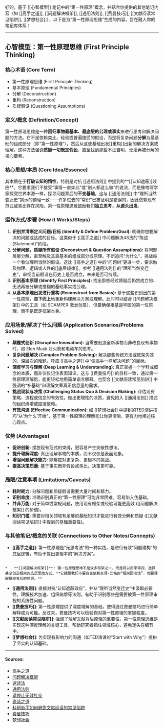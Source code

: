 好的，基于 [[心智模型]] 笔记中的“第一性原理”概念，并结合你提供的其他笔记内容（如 [[高手之道]], [[问题解决框架]], [[通用法则]], [[费曼技巧]], [[文献阅读常见陷阱]], [[梦想社会]]），以下是为“第一性原理思维”生成的内容，旨在融入你的笔记库体系：

---

## 心智模型：第一性原理思维 (First Principle Thinking)

### 核心术语 (Core Term)

*   第一性原理思维 (First Principle Thinking)
*   基本原理 (Fundamental Principles)
*   分解 (Deconstruction)
*   重构 (Reconstruction)
*   质疑假设 (Questioning Assumptions)

### 定义/概念 (Definition/Concept)

第一性原理思维是一种**回归事物最基本、最底层的公理或事实**来进行思考和解决问题的方法。它不是依赖类比、经验或普遍接受的假设，而是将复杂问题**分解**为最基础的组成部分（即“第一性原理”），然后从这些基础出发[[重构]]出新的解决方案或理解。这种方法强调**质疑一切既定假设**，直至找到那些不证自明、无法再被分解的核心要素。

### 核心思想/本质 (Core Idea/Essence)

其本质在于**打破认知的惰性**，特别是对抗 [[通用法则]] 中提到的**[[认知遮蔽]]效应**。它要求我们不接受“事情一直如此”或“别人都这么做”的说法，而是像物理学家探究世界本源一样，探寻问题背后的**不变基础**。这与 [[通用法则]] 中“理所当然变迁史”揭示的道理一致——许多过去的“常识”已被证明是错误的，因此依赖现有范式或类比存在风险。第一性原理思维鼓励我们**独立思考，从源头出发**。

### 运作方式/步骤 (How it Works/Steps)

1.  **识别并清晰定义问题/目标 (Identify & Define Problem/Goal):** 明确你想要解决的问题或达成的目标。这类似于 [[高手之道]] 中问题解决4S法的“陈述 (Statement)”阶段。
2.  **分解问题，质疑所有假设 (Deconstruct & Question Assumptions):** 将问题层层分解，直至触及其最基本的组成部分或原理。不断追问“为什么”，挑战每一个看似理所当然的假设。这比 [[高手之道]] 中的“问题树”更进一步，要求触及物理、逻辑或人性的[[底层规律]]。参考 [[通用法则]] 的“理所当然变迁史”，审视当前假设在历史上是否成立，未来是否可持续。
3.  **识别基本原理 (Identify First Principles):** 找出那些经过质疑后仍然成立的、无法再被分解或推翻的基础事实或公理。
4.  **从基本原理出发进行重构 (Reconstruct from Basics):** 基于这些识别出的第一性原理，**自下而上**地重新构建解决方案或理解。此时可以结合 [[问题解决框架]] 中的工具（如 SCAMPER 激发创意），但要确保根基是牢固的第一性原理，而不是既定框架本身。

### 应用场景/解决了什么问题 (Application Scenarios/Problems Solved)

*   **颠覆式创新 (Disruptive Innovation):** 当需要创造全新事物而非改良现有事物时，如 Elon Musk 对火箭和电动车的思考。
*   **复杂问题解决 (Complex Problem Solving):** 解决那些传统方法或框架失效的、深层次的难题。呼应 [[高手之道]] 中“像高手一样解决问题”的目标。
*   **深度学习与理解 (Deep Learning & Understanding):** 真正掌握一个学科或概念的本质，而非仅仅记住表面知识。这与 [[费曼技巧]] 的目标一致，通过第一性原理理解后，能更轻松地用简单语言解释。也契合 [[文献阅读常见陷阱]] 中强调的“补基础”和理解文章真正信息量的需求。
*   **挑战现状与决策 (Challenging Status Quo & Decision Making):** 评估现有策略、流程或信念的有效性，做出更理性的决策，避免陷入 [[通用法则]] 描述的组织熵增或路径依赖。
*   **有效沟通 (Effective Communication):** 如 [[梦想社会]] 中提到的TED演讲技巧“从‘为什么’开始”，基于第一性原理的理解能让你更清晰、更有力地阐述核心观点。

### 优势 (Advantages)

*   **促进创新:** 摆脱现有范式的束缚，更容易产生突破性想法。
*   **提升理解深度:** 真正理解事物的本质，而不仅仅是表面现象。
*   **增强问题解决能力:** 能够应对更复杂、更根本的挑战。
*   **提高决策质量:** 基于事实而非假设或类比，决策更可靠。

### 局限/注意事项 (Limitations/Caveats)

*   **耗时耗力:** 分解问题和质疑假设需要大量时间和精力。
*   **识别难度:** 准确识别真正的“第一性原理”可能非常困难，容易陷入伪基础。
*   **并非万能:** 对于简单或常规问题，使用现有框架或经验可能更高效 ([[问题解决框架]] 的价值)。
*   **知识门槛:** 需要对相关领域有足够的基础知识才能进行有效分解和质疑 ([[文献阅读常见陷阱]] 中提到的基础重要性)。

### 与其他笔记/概念的关联 (Connections to Other Notes/Concepts)

*   **[[高手之道]]**: 第一性原理是“元思考法”的一种实践，是进行有效“问题建构”的底层逻辑，有助于提出更根本的“解决方案”。
```ad-atom

*   **[[问题解决框架]]**: 第一性原理思维不是众多框架之一，而是可以用来审视、选择甚至创造框架的底层思维方式。**它提醒我们不要盲目依赖查理·芒格的“框架图书馆”，而要理解框架背后的原理。**

```

*   **[[通用法则]]**: 直接对抗“认知遮蔽效应”，并从“理所当然变迁史”中汲取必要性。理解技术加速、组织熵增等法则，有助于识别哪些是需要被第一性原理审视的系统性问题。
*   **[[费曼技巧]]**: 第一性原理提供了深度理解的基础，使得通过费曼技巧进行简单解释成为可能。反过来，费曼技巧可以检验你对第一性原理的掌握程度。
*   **[[文献阅读常见陷阱]]**: 强调了理解文献背后原理的重要性，第一性原理思维是实现这种深度理解的关键工具，帮助研究者抓住领域核心，避免迷失在细节中。
*   **[[梦想社会]]**: 为实现有影响力的沟通（如TED演讲的“Start with Why”）提供了坚实的认知基础。

---

#### Sources:
- [高手之道](obsidian://open?vault=obsidianDoc&file=%E9%AB%98%E6%89%8B%E4%B9%8B%E9%81%93)
- [问题解决框架](obsidian://open?vault=obsidianDoc&file=%E9%97%AE%E9%A2%98%E8%A7%A3%E5%86%B3%E6%A1%86%E6%9E%B6)
- [速读法](obsidian://open?vault=obsidianDoc&file=%E9%80%9F%E8%AF%BB%E6%B3%95)
- [通用法则](obsidian://open?vault=obsidianDoc&file=%E9%80%9A%E7%94%A8%E6%B3%95%E5%88%99)
- [请停止无效社交](obsidian://open?vault=obsidianDoc&file=%E8%AF%B7%E5%81%9C%E6%AD%A2%E6%97%A0%E6%95%88%E7%A4%BE%E4%BA%A4)
- [说话之道](obsidian://open?vault=obsidianDoc&file=%E8%AF%B4%E8%AF%9D%E4%B9%8B%E9%81%93)
- [科研新手如何避免文献阅读的常见陷阱](obsidian://open?vault=obsidianDoc&file=%E7%A7%91%E7%A0%94%E6%96%B0%E6%89%8B%E5%A6%82%E4%BD%95%E9%81%BF%E5%85%8D%E6%96%87%E7%8C%AE%E9%98%85%E8%AF%BB%E7%9A%84%E5%B8%B8%E8%A7%81%E9%99%B7%E9%98%B1)
- [费曼技巧](obsidian://open?vault=obsidianDoc&file=%E8%B4%B9%E6%9B%BC%E6%8A%80%E5%B7%A7)
- [梦想社会](obsidian://open?vault=obsidianDoc&file=%E6%A2%A6%E6%83%B3%E7%A4%BE%E4%BC%9A)